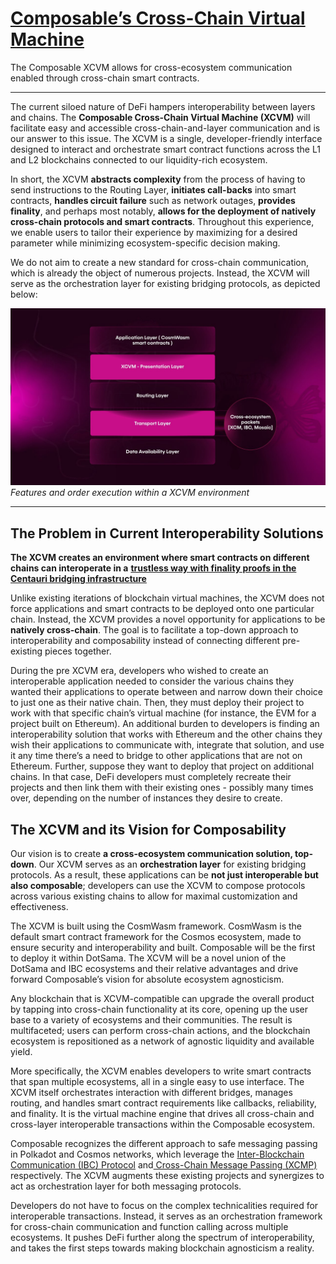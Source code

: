 # **[Composable’s Cross-Chain Virtual Machine](https://dali.devnets.composablefinance.ninja/products/cross-chain-virtual-machine.html#cross-chain-virtual-machine)**

The Composable XCVM allows for cross-ecosystem communication enabled through cross-chain smart contracts.


---

The current siloed nature of DeFi hampers interoperability between layers and chains. The **Composable Cross-Chain Virtual Machine (XCVM)** will facilitate easy and accessible cross-chain-and-layer communication and is our answer to this issue. The XCVM is a single, developer-friendly interface designed to interact and orchestrate smart contract functions across the L1 and L2 blockchains connected to our liquidity-rich ecosystem. 

In short, the XCVM **abstracts complexity** from the process of having to send instructions to the Routing Layer, **initiates call-backs** into smart contracts, **handles circuit failure** such as network outages, **provides finality**, and perhaps most notably, **allows for the deployment of natively cross-chain protocols and smart contracts**. Throughout this experience, we enable users to tailor their experience by maximizing for a desired parameter while minimizing ecosystem-specific decision making.

We do not aim to create a new standard for cross-chain communication, which is already the object of numerous projects. Instead, the XCVM will serve as the orchestration layer for existing bridging protocols, as depicted below:

![features_order_execution_xcvm_environment](features-order-execution-xcvm-environment.jpg "Features and order execution within a XCVM environment")
*Features and order execution within a XCVM environment*

---

## **The Problem in Current Interoperability Solutions**

**The XCVM creates an environment where smart contracts on different chains can interoperate in a** [**trustless way with finality proofs in the Centauri bridging infrastructure**](https://medium.com/composable-finance/trustless-bridging-438a6e5c917a)

Unlike existing iterations of blockchain virtual machines, the XCVM does not force applications and smart contracts to be deployed onto one particular chain. Instead, the XCVM provides a novel opportunity for applications to be **natively cross-chain**. The goal is to facilitate a top-down approach to interoperability and composability instead of connecting different pre-existing pieces together.

During the pre XCVM era, developers who wished to create an interoperable application needed to consider the various chains they wanted their applications to operate between and narrow down their choice to just one as their native chain. Then, they must deploy their project to work with that specific chain’s virtual machine (for instance, the EVM for a project built on Ethereum). An additional burden to developers is finding an interoperability solution that works with Ethereum and the other chains they wish their applications to communicate with, integrate that solution, and use it any time there’s a need to bridge to other applications that are not on Ethereum. Further, suppose they want to deploy that project on additional chains. In that case, DeFi developers must completely recreate their projects and then link them with their existing ones - possibly many times over, depending on the number of instances they desire to create.


## **The XCVM and its Vision for Composability**

Our vision is to create **a cross-ecosystem communication solution, top-down**. Our XCVM serves as an **orchestration layer** for existing bridging protocols. As a result, these applications can be **not just interoperable but also composable**; developers can use the XCVM to compose protocols across various existing chains to allow for maximal customization and effectiveness.

The XCVM is built using the CosmWasm framework. CosmWasm is the default smart contract framework for the Cosmos ecosystem, made to ensure security and interoperability and built. Composable will be the first to deploy it within DotSama. The XCVM will be a novel union of the DotSama and IBC ecosystems and their relative advantages and drive forward Composable’s vision for absolute ecosystem agnosticism. 

Any blockchain that is XCVM-compatible can upgrade the overall product by tapping into cross-chain functionality at its core, opening up the user base to a variety of ecosystems and their communities. The result is multifaceted; users can perform cross-chain actions, and the blockchain ecosystem is repositioned as a network of agnostic liquidity and available yield.

More specifically, the XCVM enables developers to write smart contracts that span multiple ecosystems, all in a single easy to use interface. The XCVM itself orchestrates interaction with different bridges, manages routing, and handles smart contract requirements like callbacks, reliability, and finality. It is the virtual machine engine that drives all cross-chain and cross-layer interoperable transactions within the Composable ecosystem.

Composable recognizes the different approach to safe messaging passing in Polkadot and Cosmos networks, which leverage the [Inter-Blockchain Communication (IBC) Protocol](https://ibcprotocol.org/) and[ Cross-Chain Message Passing (XCMP)](https://wiki.polkadot.network/docs/learn-crosschain) respectively. The XCVM augments these existing projects and synergizes to act as orchestration layer for both messaging protocols. 

Developers do not have to focus on the complex technicalities  required for interoperable transactions. Instead, it serves as an orchestration framework for cross-chain communication and function calling across multiple ecosystems. It pushes DeFi further along the spectrum of interoperability, and takes the first steps towards making blockchain agnosticism a reality.